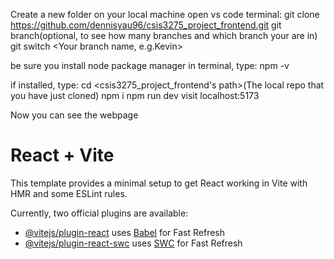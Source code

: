 Create a new folder on your local machine
open vs code terminal:
git clone https://github.com/dennisyau96/csis3275_project_frontend.git
git branch(optional, to see how many branches and which branch your are in)
git switch <Your branch name, e.g.Kevin>

be sure you install node package manager
in terminal, type:
npm -v

if installed, type: 
cd <csis3275_project_frontend's path>(The local repo that you have just cloned)
npm i
npm run dev
visit localhost:5173

Now you can see the webpage










# React + Vite

This template provides a minimal setup to get React working in Vite with HMR and some ESLint rules.

Currently, two official plugins are available:

- [@vitejs/plugin-react](https://github.com/vitejs/vite-plugin-react/blob/main/packages/plugin-react/README.md) uses [Babel](https://babeljs.io/) for Fast Refresh
- [@vitejs/plugin-react-swc](https://github.com/vitejs/vite-plugin-react-swc) uses [SWC](https://swc.rs/) for Fast Refresh
